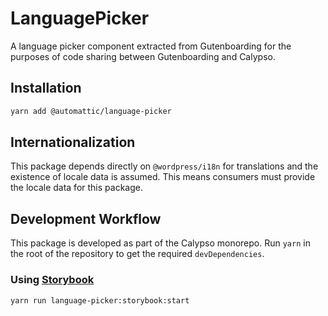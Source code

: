# LanguagePicker

A language picker component extracted from Gutenboarding for the purposes of code sharing between Gutenboarding and Calypso.

## Installation

```bash
yarn add @automattic/language-picker
```

## Internationalization

This package depends directly on `@wordpress/i18n` for translations and the existence of locale data is assumed. This means consumers must provide the locale data for this package.

## Development Workflow

This package is developed as part of the Calypso monorepo. Run `yarn`
in the root of the repository to get the required `devDependencies`.

### Using [Storybook](https://storybook.js.org/)

`yarn run language-picker:storybook:start`
